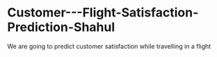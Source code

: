 # Customer---Flight-Satisfaction-Prediction-Shahul
We are going to predict customer satisfaction while travelling in a flight
